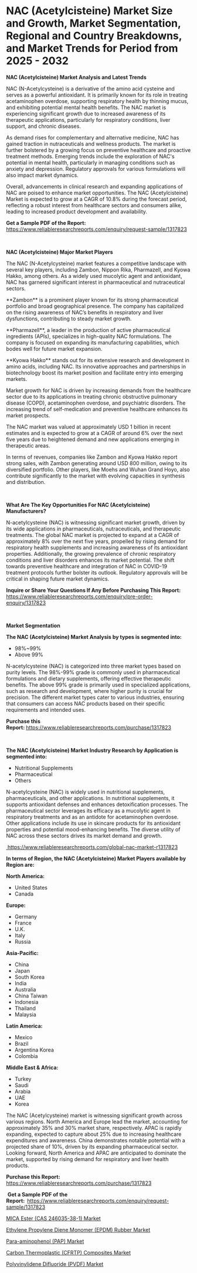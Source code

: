 <p><h1>NAC (Acetylcisteine) Market Size and Growth, Market Segmentation, Regional and Country Breakdowns, and Market Trends for Period from 2025 -  2032</h1></p><p><strong>NAC (Acetylcisteine) Market Analysis and Latest Trends</strong></p>
<p><p>NAC (N-Acetylcysteine) is a derivative of the amino acid cysteine and serves as a powerful antioxidant. It is primarily known for its role in treating acetaminophen overdose, supporting respiratory health by thinning mucus, and exhibiting potential mental health benefits. The NAC market is experiencing significant growth due to increased awareness of its therapeutic applications, particularly for respiratory conditions, liver support, and chronic diseases.</p><p>As demand rises for complementary and alternative medicine, NAC has gained traction in nutraceuticals and wellness products. The market is further bolstered by a growing focus on preventive healthcare and proactive treatment methods. Emerging trends include the exploration of NAC's potential in mental health, particularly in managing conditions such as anxiety and depression. Regulatory approvals for various formulations will also impact market dynamics.</p><p>Overall, advancements in clinical research and expanding applications of NAC are poised to enhance market opportunities. The NAC (Acetylcisteine) Market is expected to grow at a CAGR of 10.8% during the forecast period, reflecting a robust interest from healthcare sectors and consumers alike, leading to increased product development and availability.</p></p>
<p><strong>Get a Sample PDF of the Report:&nbsp;</strong> <a href="https://www.reliableresearchreports.com/enquiry/request-sample/1317823?utm_campaign=7&utm_medium=2&utm_source=Github&utm_content=ia&utm_term=05022025&utm_id=nac-acetylcisteine">https://www.reliableresearchreports.com/enquiry/request-sample/1317823</a></p>
<p>&nbsp;</p>
<p><strong>NAC (Acetylcisteine) Major Market Players</strong></p>
<p><p>The NAC (N-Acetylcysteine) market features a competitive landscape with several key players, including Zambon, Nippon Rika, Pharmazell, and Kyowa Hakko, among others. As a widely used mucolytic agent and antioxidant, NAC has garnered significant interest in pharmaceutical and nutraceutical sectors.</p><p>**Zambon** is a prominent player known for its strong pharmaceutical portfolio and broad geographical presence. The company has capitalized on the rising awareness of NAC’s benefits in respiratory and liver dysfunctions, contributing to steady market growth. </p><p>**Pharmazell**, a leader in the production of active pharmaceutical ingredients (APIs), specializes in high-quality NAC formulations. The company is focused on expanding its manufacturing capabilities, which bodes well for future market expansion. </p><p>**Kyowa Hakko** stands out for its extensive research and development in amino acids, including NAC. Its innovative approaches and partnerships in biotechnology boost its market position and facilitate entry into emerging markets.</p><p>Market growth for NAC is driven by increasing demands from the healthcare sector due to its applications in treating chronic obstructive pulmonary disease (COPD), acetaminophen overdose, and psychiatric disorders. The increasing trend of self-medication and preventive healthcare enhances its market prospects.</p><p>The NAC market was valued at approximately USD 1 billion in recent estimates and is expected to grow at a CAGR of around 6% over the next five years due to heightened demand and new applications emerging in therapeutic areas. </p><p>In terms of revenues, companies like Zambon and Kyowa Hakko report strong sales, with Zambon generating around USD 800 million, owing to its diversified portfolio. Other players, like Moehs and Wuhan Grand Hoyo, also contribute significantly to the market with evolving capacities in synthesis and distribution.</p></p>
<p>&nbsp;</p>
<p><strong>What Are The Key Opportunities For NAC (Acetylcisteine) Manufacturers?</strong></p>
<p><p>N-acetylcysteine (NAC) is witnessing significant market growth, driven by its wide applications in pharmaceuticals, nutraceuticals, and therapeutic treatments. The global NAC market is projected to expand at a CAGR of approximately 8% over the next five years, propelled by rising demand for respiratory health supplements and increasing awareness of its antioxidant properties. Additionally, the growing prevalence of chronic respiratory conditions and liver disorders enhances its market potential. The shift towards preventive healthcare and integration of NAC in COVID-19 treatment protocols further bolster its outlook. Regulatory approvals will be critical in shaping future market dynamics.</p></p>
<p><strong>Inquire or Share Your Questions If Any Before Purchasing This Report:</strong> <a href="https://www.reliableresearchreports.com/enquiry/pre-order-enquiry/1317823?utm_campaign=7&utm_medium=2&utm_source=Github&utm_content=ia&utm_term=05022025&utm_id=nac-acetylcisteine">https://www.reliableresearchreports.com/enquiry/pre-order-enquiry/1317823</a></p>
<p>&nbsp;</p>
<p><strong>Market Segmentation</strong></p>
<p><strong>The NAC (Acetylcisteine) Market Analysis by types is segmented into:</strong></p>
<p><ul><li>98%~99%</li><li>Above 99%</li></ul></p>
<p><p>N-acetylcysteine (NAC) is categorized into three market types based on purity levels. The 98%-99% grade is commonly used in pharmaceutical formulations and dietary supplements, offering effective therapeutic benefits. The above 99% grade is primarily used in specialized applications, such as research and development, where higher purity is crucial for precision. The different market types cater to various industries, ensuring that consumers can access NAC products based on their specific requirements and intended uses.</p></p>
<p><strong>Purchase this Report:&nbsp;</strong><a href="https://www.reliableresearchreports.com/purchase/1317823?utm_campaign=7&utm_medium=2&utm_source=Github&utm_content=ia&utm_term=05022025&utm_id=nac-acetylcisteine">https://www.reliableresearchreports.com/purchase/1317823</a></p>
<p>&nbsp;</p>
<p><strong>The NAC (Acetylcisteine) Market Industry Research by Application is segmented into:</strong></p>
<p><ul><li>Nutritional Supplements</li><li>Pharmaceutical</li><li>Others</li></ul></p>
<p><p>N-acetylcysteine (NAC) is widely used in nutritional supplements, pharmaceuticals, and other applications. In nutritional supplements, it supports antioxidant defenses and enhances detoxification processes. The pharmaceutical sector leverages its efficacy as a mucolytic agent in respiratory treatments and as an antidote for acetaminophen overdose. Other applications include its use in skincare products for its antioxidant properties and potential mood-enhancing benefits. The diverse utility of NAC across these sectors drives its market demand and growth.</p></p>
<p><a href="https://www.reliableresearchreports.com/global-nac-market-r1317823?utm_campaign=7&utm_medium=2&utm_source=Github&utm_content=ia&utm_term=05022025&utm_id=nac-acetylcisteine">&nbsp;https://www.reliableresearchreports.com/global-nac-market-r1317823</a></p>
<p><strong>In terms of Region, the NAC (Acetylcisteine) Market Players available by Region are:</strong></p>
<p>
    <p> <strong> North America: </strong>
        <ul>
            <li>United States</li>
            <li>Canada</li>
        </ul>
        </p> 
    <p> <strong> Europe: </strong>
        <ul>
            <li>Germany</li>
            <li>France</li>
            <li>U.K.</li>
            <li>Italy</li>
            <li>Russia</li>
        </ul>
        </p> 
    <p> <strong> Asia-Pacific: </strong>
        <ul>
            <li>China</li>
            <li>Japan</li>
            <li>South Korea</li>
            <li>India</li>
            <li>Australia</li>
            <li>China Taiwan</li>
            <li>Indonesia</li>
            <li>Thailand</li>
            <li>Malaysia</li>
        </ul>
        </p> 
    <p> <strong> Latin America: </strong>
        <ul>
            <li>Mexico</li>
            <li>Brazil</li>
            <li>Argentina Korea</li>
            <li>Colombia</li>
        </ul>
        </p> 
    <p> <strong> Middle East & Africa: </strong>
        <ul>
            <li>Turkey</li>
            <li>Saudi</li>
            <li>Arabia</li>
            <li>UAE</li>
            <li>Korea</li>
        </ul>
    </p>
    </p>
<p><p>The NAC (Acetylcysteine) market is witnessing significant growth across various regions. North America and Europe lead the market, accounting for approximately 35% and 30% market share, respectively. APAC is rapidly expanding, expected to capture about 25% due to increasing healthcare expenditures and awareness. China demonstrates notable potential with a projected share of 10%, driven by its expanding pharmaceutical sector. Looking forward, North America and APAC are anticipated to dominate the market, supported by rising demand for respiratory and liver health products.</p></p>
<p><strong>Purchase this Report: </strong><a href="https://www.reliableresearchreports.com/purchase/1317823?utm_campaign=7&utm_medium=2&utm_source=Github&utm_content=ia&utm_term=05022025&utm_id=nac-acetylcisteine">https://www.reliableresearchreports.com/purchase/1317823</a></p>
<p>&nbsp;<strong>Get a Sample PDF of the Report:&nbsp;&nbsp;</strong><a href="https://www.reliableresearchreports.com/enquiry/request-sample/1317823?utm_campaign=7&utm_medium=2&utm_source=Github&utm_content=ia&utm_term=05022025&utm_id=nac-acetylcisteine">https://www.reliableresearchreports.com/enquiry/request-sample/1317823</a></p>
<p><strong></strong></p>
<p><p><a href="https://github.com/bolalfredia7777/Market-Research-Report-List-1/blob/main/mica-ester-cas-246035-38-1-market.md?utm_campaign=7&utm_medium=2&utm_source=Github&utm_content=ia&utm_term=05022025&utm_id=nac-acetylcisteine">MICA Ester (CAS 246035-38-1) Market</a></p><p><a href="https://github.com/ccreola81/Market-Research-Report-List-1/blob/main/ethylene-propylene-diene-monomer-epdm-rubber-market.md?utm_campaign=7&utm_medium=2&utm_source=Github&utm_content=ia&utm_term=05022025&utm_id=nac-acetylcisteine">Ethylene Propylene Diene Monomer (EPDM) Rubber Market</a></p><p><a href="https://github.com/ravenecashe/Market-Research-Report-List-1/blob/main/para-aminophenol-pap-market.md?utm_campaign=7&utm_medium=2&utm_source=Github&utm_content=ia&utm_term=05022025&utm_id=nac-acetylcisteine">Para-aminophenol (PAP) Market</a></p><p><a href="https://github.com/chungwimbu4/Market-Research-Report-List-1/blob/main/carbon-thermoplastic-cfrtp-composites-market.md?utm_campaign=7&utm_medium=2&utm_source=Github&utm_content=ia&utm_term=05022025&utm_id=nac-acetylcisteine">Carbon Thermoplastic (CFRTP) Composites Market</a></p><p><a href="https://github.com/ajconndra/Market-Research-Report-List-1/blob/main/polyvinylidene-difluoride-pvdf-market.md?utm_campaign=7&utm_medium=2&utm_source=Github&utm_content=ia&utm_term=05022025&utm_id=nac-acetylcisteine">Polyvinylidene Difluoride (PVDF) Market</a></p></p>